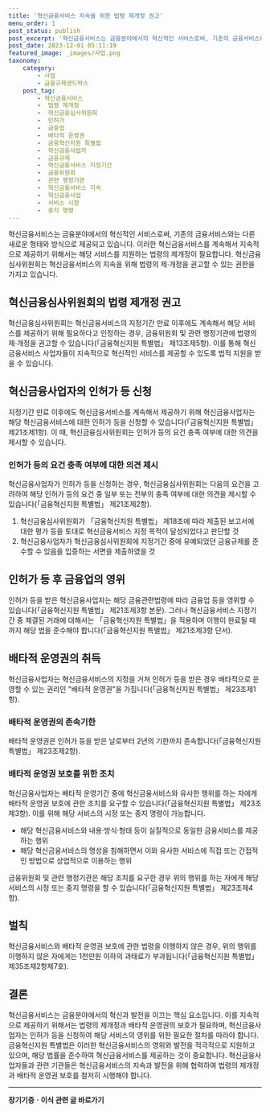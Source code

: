 ```yaml
---
title: '혁신금융서비스 지속을 위한 법령 제개정 권고'
menu_order: 1
post_status: publish
post_excerpt: '혁신금융서비스는 금융분야에서의 혁신적인 서비스로써, 기존의 금융서비스와는 다른 새로운 형태와 방식으로 제공되고 있습니다. 이러한 혁신금융서비스를 계속해서 지속적으로 제공하기 위해서는 해당 서비스를 지원하는 법령의 제개정이 필요합니다. 혁신금융심사위원회는 혁신금융서비스의 지속을 위해 법령의 제 개정을 권고할 수 있는 권한을 가지고 있습니다.'
post_date: 2023-12-01 05:11:19
featured_image: _images/사업.png
taxonomy:
    category:
        - 사업
        - 금융규제샌드박스
    post_tag:
        - 혁신금융서비스
        -  법령 제개정
        -  혁신금융심사위원회
        -  인허가
        -  금융업
        -  배타적 운영권
        -  금융혁신지원 특별법
        -  혁신금융사업자
        -  금융규제
        -  혁신금융서비스 지정기간
        -  금융위원회
        -  관련 행정기관
        -  혁신금융서비스 지속
        -  혁신금융사업
        -  서비스 시정
        -  중지 명령
---
```



혁신금융서비스는 금융분야에서의 혁신적인 서비스로써, 기존의 금융서비스와는 다른 새로운 형태와 방식으로 제공되고 있습니다. 이러한 혁신금융서비스를 계속해서 지속적으로 제공하기 위해서는 해당 서비스를 지원하는 법령의 제개정이 필요합니다. 혁신금융심사위원회는 혁신금융서비스의 지속을 위해 법령의 제·개정을 권고할 수 있는 권한을 가지고 있습니다.

## 혁신금융심사위원회의 법령 제개정 권고

혁신금융심사위원회는 혁신금융서비스의 지정기간 만료 이후에도 계속해서 해당 서비스를 제공하기 위해 필요하다고 인정하는 경우, 금융위원회 및 관련 행정기관에 법령의 제·개정을 권고할 수 있습니다(「금융혁신지원 특별법」 제13조제5항). 이를 통해 혁신금융서비스 사업자들이 지속적으로 혁신적인 서비스를 제공할 수 있도록 법적 지원을 받을 수 있습니다.

## 혁신금융사업자의 인허가 등 신청

지정기간 만료 이후에도 혁신금융서비스를 계속해서 제공하기 위해 혁신금융사업자는 해당 혁신금융서비스에 대한 인허가 등을 신청할 수 있습니다(「금융혁신지원 특별법」 제21조제1항). 이 때, 혁신금융심사위원회는 인허가 등의 요건 충족 여부에 대한 의견을 제시할 수 있습니다.

### 인허가 등의 요건 충족 여부에 대한 의견 제시

혁신금융사업자가 인허가 등을 신청하는 경우, 혁신금융심사위원회는 다음의 요건을 고려하여 해당 인허가 등의 요건 중 일부 또는 전부의 충족 여부에 대한 의견을 제시할 수 있습니다(「금융혁신지원 특별법」 제21조제2항).

1. 혁신금융심사위원회가 「금융혁신지원 특별법」 제18조에 따라 제출된 보고서에 대한 평가 등을 토대로 혁신금융서비스 지정 목적이 달성되었다고 판단할 것
2. 혁신금융사업자가 혁신금융심사위원회에 지정기간 중에 유예되었던 금융규제를 준수할 수 있음을 입증하는 서면을 제출하였을 것

## 인허가 등 후 금융업의 영위

인허가 등을 받은 혁신금융사업자는 해당 금융관련법령에 따라 금융업 등을 영위할 수 있습니다(「금융혁신지원 특별법」 제21조제3항 본문). 그러나 혁신금융서비스 지정기간 중 체결된 거래에 대해서는 「금융혁신지원 특별법」을 적용하며 이행이 완료될 때까지 해당 법을 준수해야 합니다(「금융혁신지원 특별법」 제21조제3항 단서).

## 배타적 운영권의 취득

혁신금융사업자는 혁신금융서비스의 지정을 거쳐 인허가 등을 받은 경우 배타적으로 운영할 수 있는 권리인 "배타적 운영권"을 가집니다(「금융혁신지원 특별법」 제23조제1항).

### 배타적 운영권의 존속기한

배타적 운영권은 인허가 등을 받은 날로부터 2년의 기한까지 존속합니다(「금융혁신지원 특별법」 제23조제2항).

### 배타적 운영권 보호를 위한 조치

혁신금융사업자는 배타적 운영기간 중에 혁신금융서비스와 유사한 행위를 하는 자에게 배타적 운영권 보호에 관한 조치를 요구할 수 있습니다(「금융혁신지원 특별법」 제23조제3항). 이를 위해 해당 서비스의 시정 또는 중지 명령이 가능합니다.

- 해당 혁신금융서비스와 내용·방식·형태 등이 실질적으로 동일한 금융서비스를 제공하는 행위
- 해당 혁신금융서비스의 명성을 침해하면서 이와 유사한 서비스에 직접 또는 간접적인 방법으로 상업적으로 이용하는 행위

금융위원회 및 관련 행정기관은 해당 조치를 요구한 경우 위의 행위를 하는 자에게 해당 서비스의 시정 또는 중지 명령을 할 수 있습니다(「금융혁신지원 특별법」 제23조제4항).

## 벌칙

혁신금융서비스와 배타적 운영권 보호에 관한 법령을 이행하지 않은 경우, 위의 행위를 이행하지 않은 자에게는 1천만원 이하의 과태료가 부과됩니다(「금융혁신지원 특별법」 제35조제2항제7호).

## 결론

혁신금융서비스는 금융분야에서의 혁신과 발전을 이끄는 핵심 요소입니다. 이를 지속적으로 제공하기 위해서는 법령의 제개정과 배타적 운영권의 보호가 필요하며, 혁신금융사업자는 인허가 등을 신청하여 해당 서비스의 영위를 위한 필요한 절차를 따라야 합니다. 금융혁신지원 특별법은 이러한 혁신금융서비스의 영위와 발전을 적극적으로 지원하고 있으며, 해당 법률을 준수하여 혁신금융서비스를 제공하는 것이 중요합니다. 혁신금융사업자들과 관련 기관들은 혁신금융서비스의 지속과 발전을 위해 협력하여 법령의 제개정과 배타적 운영권 보호를 철저히 시행해야 합니다.
<!-- wp:separator -->
<hr class="wp-block-separator has-alpha-channel-opacity"/>
<!-- /wp:separator -->

<!-- wp:group {"backgroundColor":"base","layout":{"type":"constrained"}} -->
<div class="wp-block-group has-base-background-color has-background"><!-- wp:paragraph {"align":"center","fontSize":"medium"} -->
<p class="has-text-align-center has-large-font-size"><strong>장기기증ㆍ이식 관련 글 바로가기</strong></p>
<!-- /wp:paragraph -->


<!-- wp:latest-posts
{"categories":[{"id":23730,"count":19,"description":"","link":"https://uknowlaw.com/category/%ec%9e%a5%ea%b8%b0%ea%b8%b0%ec%a6%9d%e3%86%8d%ec%9d%b4%ec%8b%9d/","name":"장기기증ㆍ이식","slug":"장기기증ㆍ이식","taxonomy":"category","parent":0,"meta":[],"_links":{"self":[{"href":"https://uknowlaw.com/wp-json/wp/v2/categories/23730"}],"collection":[{"href":"https://uknowlaw.com/wp-json/wp/v2/categories"}],"about":[{"href":"https://uknowlaw.com/wp-json/wp/v2/taxonomies/category"}],"wp:post_type":[{"href":"https://uknowlaw.com/wp-json/wp/v2/posts?categories=23730"}],"curies":[{"name":"wp","href":"https://api.w.org/{rel}","templated":true}]}}],"postsToShow":100,"excerptLength":28,"postLayout":"grid","columns":2,"featuredImageAlign":"left","featuredImageSizeSlug":"large","fontSize":"small"} /--></div>
<!-- /wp:group -->